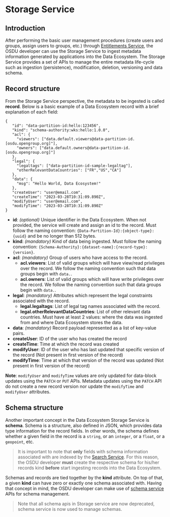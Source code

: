 # Storage Service

## Introduction
After performing the basic user management procedures (create users and groups, assign users to groups, etc.) through [Entitlements Service](https://osdu.pages.opengroup.org/platform/security-and-compliance/entitlements/), the OSDU developer can use the Storage Service to ingest metadata information generated by applications into the Data Ecosystem. The Storage Service provides a set of APIs to manage the entire metadata life-cycle such as ingestion (persistence), modification, deletion, versioning and data schema.

## Record structure 
From the Storage Service perspective, the metadata to be ingested is called __record__. Below is a basic example of a Data Ecosystem record with a brief explanation of each field:

```
{
   "id": "data-partition-id:hello:123456",
   "kind": "schema-authority:wks:hello:1.0.0",
   "acl": {
     "viewers": ["data.default.viewers@data-partition-id.[osdu.opengroup.org]"],
     "owners": ["data.default.owners@data-partition-id.[osdu.opengroup.org]"]
   },
   "legal": {
     "legaltags": ["data-partition-id-sample-legaltag"],
     "otherRelevantDataCountries": ["FR","US","CA"]
   },
   "data": {
     "msg": "Hello World, Data Ecosystem!"
   },
   "createUser": "user@email.com",
   "createTime": "2023-03-28T10:31:09.890Z",
   "modifyUser": "user@email.com",
   "modifyTime": "2023-03-28T10:31:09.890Z"
}
```

* __id__: _(optional)_ Unique identifier in the Data Ecosystem. When not provided, the service will create and assign an id to the record. Must follow the naming convention: ``{Data-Partition-Id}:{object-type}:{uuid}`` and be no longer than 512 bytes.
* __kind__: _(mandatory)_ Kind of data being ingested. Must follow the naming convention: ``{Schema-Authority}:{dataset-name}:{record-type}:{version}``.
* __acl__: _(mandatory)_ Group of users who have access to the record. 
    * __acl.viewers__: List of valid groups which will have view/read privileges over the record. We follow the naming convention such that data groups begin with ``data.``.
    * __acl.owners__: List of valid groups which will have write privileges over the record. We follow the naming convention such that data groups begin with ``data.``.
* __legal__: _(mandatory)_ Attributes which represent the legal constraints associated with the record.
    * __legal.legaltags__: List of legal tag names associated with the record.
    * __legal.otherRelevantDataCountries__: List of other relevant data countries. Must have at least 2 values: where the data was ingested from and where Data Ecosystem stores the data.
* __data__: _(mandatory)_ Record payload represented as a list of key-value pairs.
* __createUser__: ID of the user who has created the record
* __createTime__: Time at which the record was created
* __modifyUser__: ID of the user who has last updated that specific version of the record (Not present in first version of the record)
* __modifyTime__: Time at which that version of the record was updated (Not present in first version of the record)

**Note**: `modifyUser` and `modifyTime` values are only updated for data-block updates using the `PATCH` or `PUT` APIs. Metadata updates using the `PATCH` API do not create a new record version nor update the `modifyTime` and `modifyUser` attributes.


## Schema structure
Another important concept in the Data Ecosystem Storage Service is __schema__. Schema is a structure, also defined in JSON, which provides data type information for the record fields. In other words, the schema defines whether a given field in the record is a ``string``, or an ``integer``, or a ``float``, or a ``geopoint``, etc.

> It is important to note that __only__ fields with schema information associated with are indexed by the [Search Service](https://osdu.pages.opengroup.org/platform/system/search-service/). For this reason, the OSDU developer __must__ create the respective schema for his/her records kind __before__ start ingesting records into the Data Ecosystem.

Schemas and records are tied together by the __kind__ attribute. On top of that, a given __kind__ can have zero or exactly one schema associated with. Having that concept in mind, the OSDU developer can make use of [schema service](https://osdu.pages.opengroup.org/platform/system/schema-service/) APIs for schema management.

> Note that all schema apis in Storage service are now deprecated, schema service is now used to manage schemas.

